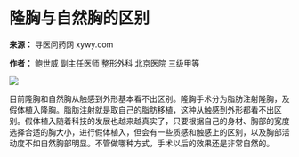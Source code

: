 # 隆胸与自然胸的区别

**来源：** 寻医问药网 xywy.com

**作者：** 鲍世威 副主任医师 整形外科 北京医院 三级甲等

[![](//xs3.op.xywy.com/api.iu1.xywy.com/wsyy/20190903/79f5fe886bff139f67472db6788911b034980.jpg)](#)

目前隆胸和自然胸从触感到外形基本看不出区别。隆胸手术分为脂肪注射隆胸，及假体植入隆胸。脂肪注射就是取自己的脂肪移植，这种从触感到外形都看不出区别。假体植入随着科技的发展也越来越真实了，只要根据自己的身材、胸部的宽度选择合适的胸大小，进行假体植入，但会有一些质感和触感上的区别，以及胸部活动度不如自然胸部明显。不管做哪种方式，手术以后的效果还是非常自然的。
